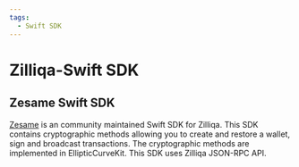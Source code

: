 ```yaml
---
tags:
  - Swift SDK
---
```


# Zilliqa-Swift SDK

## Zesame Swift SDK

[Zesame](https://github.com/OpenZesame/Zesame) is an community maintained Swift SDK for Zilliqa. This SDK contains cryptographic methods allowing you to create and restore a wallet, sign and broadcast transactions. The cryptographic methods are implemented in EllipticCurveKit. This SDK uses Zilliqa JSON-RPC API.
